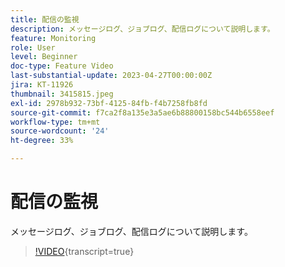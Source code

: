 ```yaml
---
title: 配信の監視
description: メッセージログ、ジョブログ、配信ログについて説明します。
feature: Monitoring
role: User
level: Beginner
doc-type: Feature Video
last-substantial-update: 2023-04-27T00:00:00Z
jira: KT-11926
thumbnail: 3415815.jpeg
exl-id: 2978b932-73bf-4125-84fb-f4b7258fb8fd
source-git-commit: f7ca2f8a135e3a5ae6b88800158bc544b6558eef
workflow-type: tm+mt
source-wordcount: '24'
ht-degree: 33%

---
```


# 配信の監視

メッセージログ、ジョブログ、配信ログについて説明します。

>[!VIDEO](https://video.tv.adobe.com/v/3415815/?learn=on){transcript=true}
